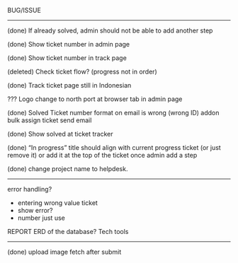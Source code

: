 BUG/ISSUE

---

(done) If already solved, admin should not be able to add another step

(done) Show ticket number in admin page

(done) Show ticket number in track page

(deleted) Check ticket flow? (progress not in order)

(done) Track ticket page still in Indonesian

??? Logo change to north port at browser tab in admin page

(done) Solved Ticket number format on email is wrong (wrong ID)
addon bulk assign ticket send email

(done) Show solved at ticket tracker

(done) “In progress” title should align with current progress ticket (or just remove it) or add it at the top of the ticket once admin add a step

(done) change project name to helpdesk.

---

error handling?

- entering wrong value ticket
- show error?
- number just use

REPORT
ERD of the database?
Tech tools

---

(done) upload image fetch after submit
